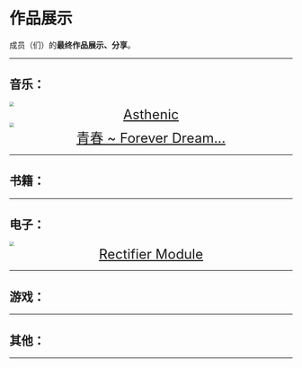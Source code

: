 # 作品展示

成员（们）的**最终作品展示、分享**。

------

## 音乐：

<img src="https://i2.imgu.cc/images/2022/05/22/CtKKr.png" style="zoom:50%;" />

<center><font size="5"><a href="/others/EndProduct/Asthenic/Asthenic.html" target="" title="">Asthenic</a></font></center>



<img src="https://i2.imgu.cc/images/2022/06/18/C8OPD.png" style="zoom:50%;" />

<center><font size="5"><a href="/others/EndProduct/Teenage ~ Forever Dream/青春 ~ Forever Dream.html" target="" title="">青春 ~ Forever Dream...</a></font></center>



------

## 书籍：



------

## 电子：

<img src="https://i2.imgu.cc/images/2022/05/23/CtDZf.png" style="zoom:50%;" />

<center><font size="5"><a href="/others/EndProduct/Rectifier Module/Rectifier Module.html" target="" title="">Rectifier Module</a></font></center>

------

## 游戏：



------

## 其他：



------

